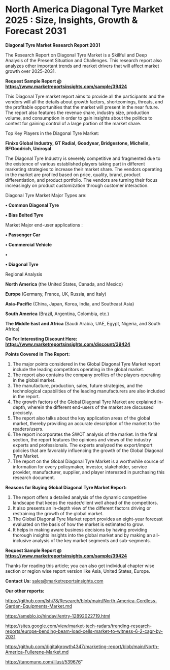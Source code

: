 # North America Diagonal Tyre Market 2025 : Size, Insights, Growth & Forecast 2031

<strong>Diagonal Tyre Market Research Report 2031</strong>

The Research Report on Diagonal Tyre Market is a Skillful and Deep Analysis of the Present Situation and Challenges. This research report also analyzes other important trends and market drivers that will affect market growth over 2025-2031.

<strong>Request Sample Report @ <a href=https://www.marketreportsinsights.com/sample/39424>https://www.marketreportsinsights.com/sample/39424</a></strong>

This Diagonal Tyre market report aims to provide all the participants and the vendors will all the details about growth factors, shortcomings, threats, and the profitable opportunities that the market will present in the near future. The report also features the revenue share, industry size, production volume, and consumption in order to gain insights about the politics to contest for gaining control of a large portion of the market share.

Top Key Players in the Diagonal Tyre Market:

<strong>Finixx Global Industry, GT Radial, Goodyear, Bridgestone, Michelin, BFGoodrich, Uniroyal</strong>

The Diagonal Tyre Industry is severely competitive and fragmented due to the existence of various established players taking part in different marketing strategies to increase their market share. The vendors operating in the market are profiled based on price, quality, brand, product differentiation, and product portfolio. The vendors are turning their focus increasingly on product customization through customer interaction.

Diagonal Tyre Market Major Types are:

<strong>•  Common Diagonal Tyre

•  Bias Belted Tyre</strong>

Market Major end-user applications :

<strong>•  Passenger Car

•  Commercial Vehicle

•  

•  Diagonal Tyre</strong>

Regional Analysis

</u><strong><b>North America</b></strong> (the United States, Canada, and Mexico)

<strong><b>Europe </b></strong>(Germany, France, UK, Russia, and Italy)

<strong><b>Asia-Pacific</b></strong> (China, Japan, Korea, India, and Southeast Asia)

<strong><b>South America</b></strong> (Brazil, Argentina, Colombia, etc.)

<strong><b>The Middle East and Africa</b></strong> (Saudi Arabia, UAE, Egypt, Nigeria, and South Africa)

<strong>Go For Interesting Discount Here: <a href=https://www.marketreportsinsights.com/discount/39424>https://www.marketreportsinsights.com/discount/39424</a></strong>

<strong>Points Covered in The Report:</strong>
<ol>
  <li>The major points considered in the Global Diagonal Tyre Market report include the leading competitors operating in the global market.</li>
  <li>The report also contains the company profiles of the players operating in the global market.</li>
  <li>The manufacture, production, sales, future strategies, and the technological capabilities of the leading manufacturers are also included in the report.</li>
  <li>The growth factors of the Global Diagonal Tyre Market are explained in-depth, wherein the different end-users of the market are discussed precisely.</li>
  <li>The report also talks about the key application areas of the global market, thereby providing an accurate description of the market to the readers/users.</li>
  <li>The report incorporates the SWOT analysis of the market. In the final section, the report features the opinions and views of the industry experts and professionals. The experts analyzed the export/import policies that are favorably influencing the growth of the Global Diagonal Tyre Market.</li>
  <li>The report on the Global Diagonal Tyre Market is a worthwhile source of information for every policymaker, investor, stakeholder, service provider, manufacturer, supplier, and player interested in purchasing this research document.</li>
</ol>
<strong>Reasons for Buying Global Diagonal Tyre Market Report:</strong>

<ol>
  <li>The report offers a detailed analysis of the dynamic competitive landscape that keeps the reader/client well ahead of the competitors.</li>
  <li>It also presents an in-depth view of the different factors driving or restraining the growth of the global market.</li>
  <li>The Global Diagonal Tyre Market report provides an eight-year forecast evaluated on the basis of how the market is estimated to grow.</li>
  <li>It helps in making aware business decisions by having providing thorough insights insights into the global market and by making an all-inclusive analysis of the key market segments and sub-segments.</li>
</ol>
<strong>Request Sample Report @ <a href=https://www.marketreportsinsights.com/sample/39424>https://www.marketreportsinsights.com/sample/39424</a></strong>


Thanks for reading this article; you can also get individual chapter wise section or region wise report version like Asia, United States, Europe.

<strong>Contact Us:</strong>
sales@marketreportsinsights.com

<strong>Our other reports:</strong>

<a href=https://github.com/Ishi78/Research/blob/main/North-America-Cordless-Garden-Equipments-Market.md>https://github.com/Ishi78/Research/blob/main/North-America-Cordless-Garden-Equipments-Market.md</a>

<a href=https://ameblo.jp/hindavi/entry-12892022719.html>https://ameblo.jp/hindavi/entry-12892022719.html</a>

<a href=https://sites.google.com/view/market-tech-radars/trending-research-reports/europe-bending-beam-load-cells-market-to-witness-6-2-cagr-by-2031>https://sites.google.com/view/market-tech-radars/trending-research-reports/europe-bending-beam-load-cells-market-to-witness-6-2-cagr-by-2031</a>

<a href=https://github.com/digitalgrowth4347/marketing-report/blob/main/North-America-Fullerene-Market.md>https://github.com/digitalgrowth4347/marketing-report/blob/main/North-America-Fullerene-Market.md</a>

<a href=https://tanomuno.com/illust/539676>https://tanomuno.com/illust/539676</a>"
